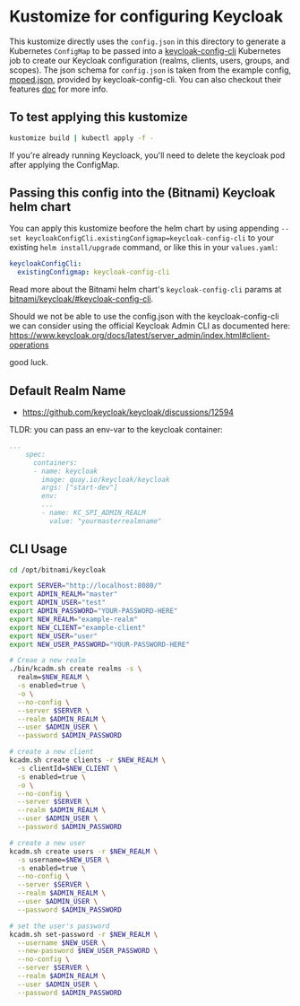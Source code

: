 # Kustomize for configuring Keycloak

This kustomize directly uses the `config.json` in this directory to generate a Kubernetes `ConfigMap` to be passed into a [keycloak-config-cli](https://github.com/adorsys/keycloak-config-cli/) Kubernetes job to create our Keycloak configuration (realms, clients, users, groups, and scopes). The json schema for `config.json` is taken from the example config, [moped.json](https://github.com/adorsys/keycloak-config-cli/blob/main/contrib/example-config/moped.json), provided by keycloak-config-cli. You can also checkout their features [doc](https://github.com/adorsys/keycloak-config-cli/blob/main/docs/FEATURES.md) for more info.


## To test applying this kustomize

```bash
kustomize build | kubectl apply -f -
```

If you're already running Keycloack, you'll need to delete the keycloak pod after applying the ConfigMap.

## Passing this config into the (Bitnami) Keycloak helm chart
You can apply this kustomize beofore the helm chart by using appending `--set keycloakConfigCli.existingConfigmap=keycloak-config-cli` to your existing `helm install/upgrade` command, or like this in your `values.yaml`:

```yaml
keycloakConfigCli:
  existingConfigmap: keycloak-config-cli
```

Read more about the Bitnami helm chart's `keycloak-config-cli` params at [bitnami/keycloak/#keycloak-config-cli](https://github.com/bitnami/charts/tree/main/bitnami/keycloak/#keycloak-config-cli-parameters).

Should we not be able to use the config.json with the keycloak-config-cli we can consider using the official Keycloak Admin CLI as documented here:
https://www.keycloak.org/docs/latest/server_admin/index.html#client-operations

good luck.

## Default Realm Name

- https://github.com/keycloak/keycloak/discussions/12594

TLDR: you can pass an env-var to the keycloak container:

```yaml
...
    spec:
      containers:
      - name: keycloak
        image: quay.io/keycloak/keycloak
        args: ["start-dev"]
        env:
        ...
        - name: KC_SPI_ADMIN_REALM
          value: "yourmasterrealmname"
```

## CLI Usage

```bash
cd /opt/bitnami/keycloak

export SERVER="http://localhost:8080/"
export ADMIN_REALM="master"
export ADMIN_USER="test"
export ADMIN_PASSWORD="YOUR-PASSWORD-HERE"
export NEW_REALM="example-realm"
export NEW_CLIENT="example-client"
export NEW_USER="user"
export NEW_USER_PASSWORD="YOUR-PASSWORD-HERE"

# Creae a new realm
./bin/kcadm.sh create realms -s \
  realm=$NEW_REALM \
  -s enabled=true \
  -o \
  --no-config \
  --server $SERVER \
  --realm $ADMIN_REALM \
  --user $ADMIN_USER \
  --password $ADMIN_PASSWORD

# create a new client
kcadm.sh create clients -r $NEW_REALM \
  -s clientId=$NEW_CLIENT \
  -s enabled=true \
  -o \
  --no-config \
  --server $SERVER \
  --realm $ADMIN_REALM \
  --user $ADMIN_USER \
  --password $ADMIN_PASSWORD

# create a new user
kcadm.sh create users -r $NEW_REALM \
  -s username=$NEW_USER \
  -s enabled=true \
  --no-config \
  --server $SERVER \
  --realm $ADMIN_REALM \
  --user $ADMIN_USER \
  --password $ADMIN_PASSWORD

# set the user's password
kcadm.sh set-password -r $NEW_REALM \
  --username $NEW_USER \
  --new-password $NEW_USER_PASSWORD \
  --no-config \
  --server $SERVER \
  --realm $ADMIN_REALM \
  --user $ADMIN_USER \
  --password $ADMIN_PASSWORD

```



